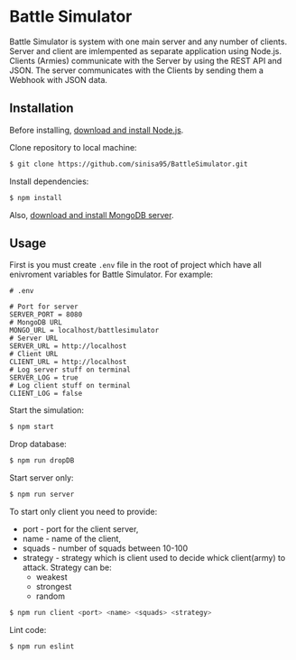 
# Battle Simulator

Battle Simulator is system with one main server and any number of clients. Server and client are imlempented as separate application using Node.js. Clients (Armies) communicate with the Server by using the REST API and JSON. The server communicates with the Clients by sending them a Webhook with JSON data.

## Installation

Before installing, [download and install Node.js](https://nodejs.org/en/download/).

Clone repository to local machine:
```bash 
$ git clone https://github.com/sinisa95/BattleSimulator.git    
```
Install dependencies:
```bash
$ npm install
```
Also, [download and install MongoDB server](https://www.mongodb.com/download-center/community).

## Usage

First is you must create `.env` file in the root of project which have all enivroment variables for Battle Simulator. 
For example:
```dosini
# .env

# Port for server
SERVER_PORT = 8080
# MongoDB URL
MONGO_URL = localhost/battlesimulator
# Server URL
SERVER_URL = http://localhost
# Client URL
CLIENT_URL = http://localhost
# Log server stuff on terminal
SERVER_LOG = true 
# Log client stuff on terminal
CLIENT_LOG = false
```
Start the simulation:
```bash
$ npm start
```
Drop database:
```bash
$ npm run dropDB
```
Start server only:
```bash
$ npm run server
```
To start only client you need to provide: 
* port - port for the client server, 
* name - name of the client, 
* squads - number of squads between 10-100
* strategy - strategy which is client used to decide whick client(army) to attack. Strategy can be:
  * weakest
  * strongest
  * random
  
```bash
$ npm run client <port> <name> <squads> <strategy>
```

Lint code:
```bash
$ npm run eslint
```
